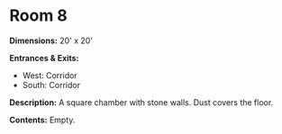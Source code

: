 # Room 8

**Dimensions:** 20' x 20'

**Entrances & Exits:**
- West: Corridor
- South: Corridor

**Description:**
A square chamber with stone walls. Dust covers the floor.

**Contents:**
Empty.